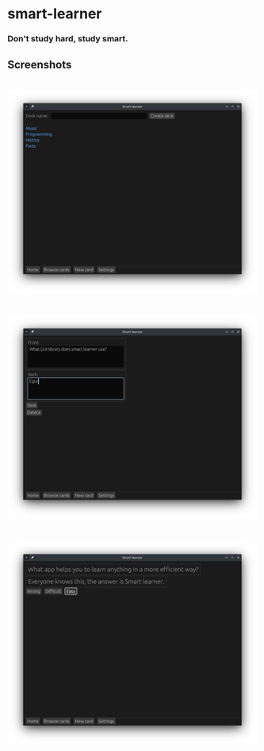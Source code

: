 # smart-learner
### Don't study hard, study smart.

## Screenshots
# ![image](/screenshots/main_menu.png)
# ![image](/screenshots/editor.png)
# ![image](/screenshots/review.png)
